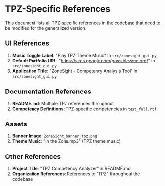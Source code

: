 # TPZ-Specific References

This document lists all TPZ-specific references in the codebase that need to be modified for the generalized version.

## UI References

1. **Music Toggle Label**: "Play TPZ Theme Music" in `src/zonesight_gui.py`
2. **Default Portfolio URL**: "https://sites.google.com/possiblezone.org/" in `src/zonesight_gui.py`
3. **Application Title**: "ZoneSight - Competency Analysis Tool" in `src/zonesight_gui.py`

## Documentation References

1. **README.md**: Multiple TPZ references throughout
2. **Competency Definitions**: TPZ-specific competencies in `test_full.rtf`

## Assets

1. **Banner Image**: `ZoneSight_banner_tpz.png`
2. **Theme Music**: "In the Zone.mp3" (TPZ theme music)

## Other References

1. **Project Title**: "TPZ Competency Analyzer" in README.md
2. **Organization References**: References to "TPZ" throughout the codebase
